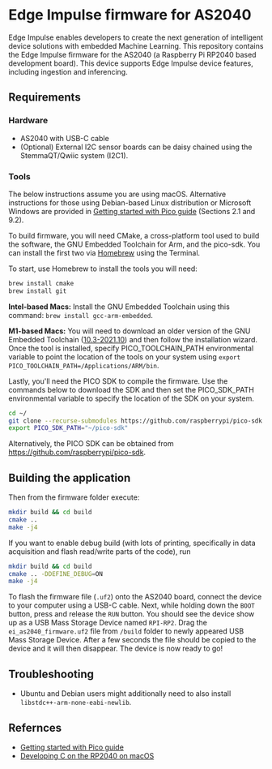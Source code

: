 # Edge Impulse firmware for AS2040

Edge Impulse enables developers to create the next generation of intelligent device solutions with embedded Machine Learning. This repository contains the Edge Impulse firmware for the AS2040 (a Raspberry Pi RP2040 based development board). This device supports Edge Impulse device features, including ingestion and inferencing.

## Requirements
### Hardware

- AS2040 with USB-C cable
- (Optional) External I2C sensor boards can be daisy chained using the StemmaQT/Qwiic system (I2C1).

### Tools
The below instructions assume you are using macOS. Alternative instructions for those using Debian-based Linux distribution or Microsoft Windows are provided in [Getting started with Pico guide](https://datasheets.raspberrypi.com/pico/getting-started-with-pico.pdf) (Sections 2.1 and 9.2).

To build firmware, you will need CMake, a cross-platform tool used to build the software, the GNU Embedded Toolchain for Arm, and the pico-sdk. You can install the first two via [Homebrew](https://brew.sh) using the Terminal. 

To start, use Homebrew to install the tools you will need:

```bash
brew install cmake
brew install git
```

**Intel-based Macs:** Install the GNU Embedded Toolchain using this command: `brew install gcc-arm-embedded`.

**M1-based Macs:** You will need to download an older version of the GNU Embedded Toolchain ([10.3-2021.10](https://developer.arm.com/downloads/-/gnu-rm)) and then follow the installation wizard. Once the tool is installed, specify PICO_TOOLCHAIN_PATH environmental variable to point the location of the tools on your system using `export PICO_TOOLCHAIN_PATH=/Applications/ARM/bin`.

Lastly, you'll need the PICO SDK to compile the firmware. Use the commands below to download the SDK and then set the PICO_SDK_PATH environmental variable to specify the location of the SDK on your system.

```bash
cd ~/
git clone --recurse-submodules https://github.com/raspberrypi/pico-sdk
export PICO_SDK_PATH="~/pico-sdk"
```

Alternatively, the PICO SDK can be obtained from https://github.com/raspberrypi/pico-sdk.

## Building the application
Then from the firmware folder execute:
```bash
mkdir build && cd build
cmake ..
make -j4
```

If you want to enable debug build (with lots of printing, specifically in data acquisition and flash read/write parts of the code), run 
```bash
mkdir build && cd build
cmake .. -DDEFINE_DEBUG=ON
make -j4
```

To flash the firmware file (`.uf2`) onto the AS2040 board, connect the device to your computer using a USB-C cable. Next, while holding down the `BOOT` button, press and release the `RUN` button. You should see the device show up as a USB Mass Storage Device named `RPI-RP2`. Drag the `ei_as2040_firmware.uf2` file from `/build` folder to newly appeared USB Mass Storage Device. After a few seconds the file should be copied to the device and it will then disappear. The device is now ready to go!

## Troubleshooting

- Ubuntu and Debian users might additionally need to also install ```libstdc++-arm-none-eabi-newlib```.

## Refernces

- [Getting started with Pico guide](https://datasheets.raspberrypi.com/pico/getting-started-with-pico.pdf)
- [Developing C on the RP2040 on macOS](https://wellys.com/posts/rp2040_c_macos/)

